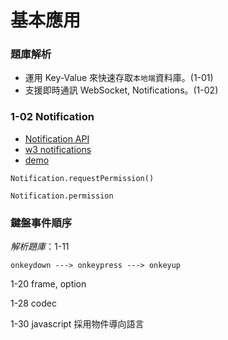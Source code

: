 # 基本應用

### 題庫解析

* 運用 Key-Value 來快速存取`本地端`資料庫。(1-01)
* 支援即時通訊 WebSocket, Notifications。(1-02)

### 1-02 Notification

* [Notification API](https://developer.mozilla.org/en-US/docs/Web/API/notification)
* [w3 notifications](https://www.w3.org/TR/notifications/)
* [demo](https://davidwalsh.name/demo/notifications-api.php)

```
Notification.requestPermission()
```

```
Notification.permission
```

### 鍵盤事件順序

*解析題庫*：1-11

`onkeydown ---> onkeypress ---> onkeyup`


1-20 frame, option


1-28 codec

1-30 javascript 採用物件導向語言





